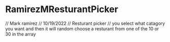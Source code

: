 # RamirezMResturantPicker
// Mark ramirez
// 10/19/2022
// Resturant picker
// you select what catagory you want and then it will random choose a resturant from one of the 10 or 30 in the array

